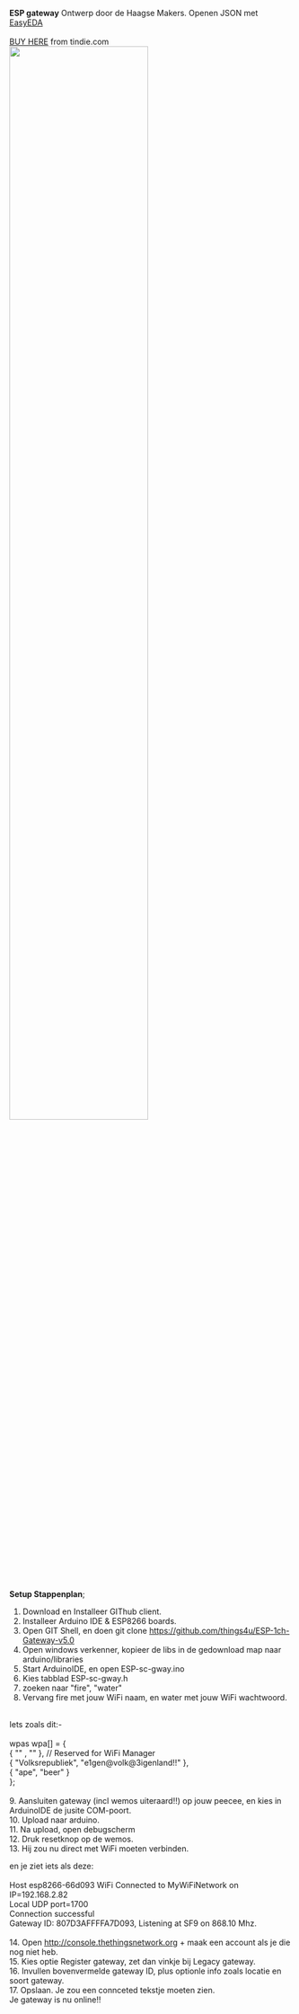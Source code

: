 **ESP gateway**
Ontwerp door de Haagse Makers. Openen JSON met <a href="http://easyeda.com" target="_blank">EasyEDA</a><br>
<br>
<a href="https://www.tindie.com/products/VliegendeVogel/lora-gateway-ttn-for-beginners-esp8266/" target="_blank">BUY HERE</a> from tindie.com
<br>
<img src="https://github.com/pappavis/ESP8266-single-channel-lora-gateway/blob/master/plaatjes/IMG_6180%20Haagse%20Makers%20gateway_klein.jpg?raw=true" width="70%" height="70%">
<br><br>
**Setup Stappenplan**;<br>
1. Download en Installeer GIThub client.<br>
2. Installeer Arduino IDE & ESP8266 boards.<br>
3. Open GIT Shell, en doen git clone https://github.com/things4u/ESP-1ch-Gateway-v5.0<br>
4. Open windows verkenner, kopieer de libs in de gedownload map naar arduino/libraries<br>
5. Start ArduinoIDE, en open ESP-sc-gway.ino<br>
6. Kies tabblad ESP-sc-gway.h<br>
7. zoeken naar "fire", "water"<br>
8. Vervang fire met jouw WiFi naam, en water met jouw WiFi wachtwoord.<br>
<br>
Iets zoals dit:-<br>
<br>
wpas wpa[] = {<br>
	{ "" , "" },							// Reserved for WiFi Manager<br>
	{ "Volksrepubliek", "e1gen@volk@3igenland!!" },<br>
	{ "ape", "beer" }<br>
};<br>
<br>
9. Aansluiten gateway (incl wemos uiteraard!!) op jouw peecee, en kies in ArduinoIDE de jusite COM-poort.<br>
10. Upload naar arduino.<br>
11. Na upload, open debugscherm<br>
12. Druk resetknop op de wemos.<br>
13. Hij zou nu direct met WiFi moeten verbinden.<br>

en je ziet iets als deze:<br>
<br>
Host esp8266-66d093 WiFi Connected to MyWiFiNetwork on IP=192.168.2.82<br>
Local UDP port=1700<br>
Connection successful<br>
Gateway ID: 807D3AFFFFA7D093, Listening at SF9 on 868.10 Mhz.<br>
<br>
14. Open http://console.thethingsnetwork.org + maak een account als je die nog niet heb.<br>
15. Kies optie Register gateway, zet dan vinkje bij Legacy gateway.<br>
16. Invullen bovenvermelde gateway ID, plus optionle info zoals locatie en soort gateway.<br>
17. Opslaan. Je zou een connceted tekstje moeten zien.<br>
Je gateway is nu online!!<br>
<br>
